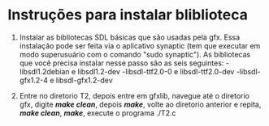 # Instruções para instalar bliblioteca

1) Instalar as bibliotecas SDL básicas que são usadas pela gfx. Essa instalação pode ser feita via o aplicativo synaptic (tem que executar em modo superusuário com o comando "sudo synaptic"). As bibliotecas que você precisa instalar nesse passo são as seis seguintes:
      -libsdl1.2debian e libsdl1.2-dev
      -libsdl-ttf2.0-0 e libsdl-ttf2.0-dev
      -libsdl-gfx1.2-4 e libsdl-gfx1.2-dev

2) Entre no diretorio T2, depois entre em gfxlib, navegue até o diretorio gfx, digite ***make clean***, depois ***make***, volte ao diretorio anterior e repita, ***make clean***, ***make***, execute o programa ./T2.c

